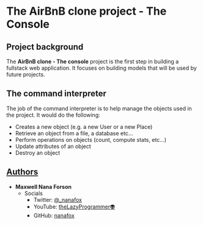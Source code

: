 # The AirBnB clone project - The Console

## Project background

The **AirBnB clone - The console** project is the first step in building a fullstack web application.
It focuses on building models that will be used by future projects.

## The command interpreter

The job of the command interpreter is to help manage the objects used in the project. It would do the
following:

- Creates a new object (e.g. a new User or a new Place)
- Retrieve an object from a file, a database etc…
- Perform operations on objects (count, compute stats, etc…)
- Update attributes of an object
- Destroy an object

## [Authors](AUTHORS)

- **Maxwell Nana Forson**
  - Socials
    - Twitter: [@_nanafox](https://twitter.com/_nanafox)
    - YouTube: [theLazyProgrammer👽](https://youtube.com/@thelazyprogrammer_)
    - GitHub: [nanafox](https://github.com/nanafox)

